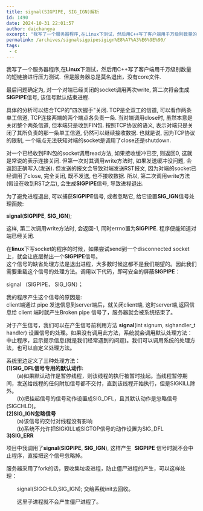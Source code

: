 ```yaml
---
title: signal(SIGPIPE, SIG_IGN)解析
id: 1490
date: 2024-10-31 22:01:57
author: daichangya
excerpt: "我写了一个服务器程序,在Linux下测试，然后用C++写了客户端用千万级别数量的短链接进行压力测试.  但是服务器总是莫名退出，没有core文件.最后问题确定为,对一个对端已经关闭的socket调用两次write,第二次将会生成SIGPIPE信号,该信号默认结束进程.具体的分析可以结合TCP的&qu"
permalink: /archives/signalsigpipesigign%E8%A7%A3%E6%9E%90/
tags: 
 - c
---
```



我写了一个服务器程序,在**Linux**下测试，然后用C++写了客户端用千万级别数量的短链接进行压力测试.  但是服务器总是莫名退出，没有core文件.

最后问题确定为, 对一个对端已经关闭的socket调用两次write, 第二次将会生成**SIGPIPE**信号, 该信号默认结束进程.

具体的分析可以结合TCP的"四次握手"关闭. TCP是全双工的信道, 可以看作两条单工信道, TCP连接两端的两个端点各负责一条. 当对端调用close时, 虽然本意是关闭整个两条信道, 但本端只是收到FIN包. 按照TCP协议的语义, 表示对端只是关闭了其所负责的那一条单工信道, 仍然可以继续接收数据. 也就是说, 因为TCP协议的限制, 一个端点无法获知对端的socket是调用了close还是shutdown.

对一个已经收到FIN包的socket调用read方法, 如果接收缓冲已空, 则返回0, 这就是常说的表示连接关闭. 但第一次对其调用write方法时, 如果发送缓冲没问题, 会返回正确写入(发送). 但发送的报文会导致对端发送RST报文, 因为对端的socket已经调用了close, 完全关闭, 既不发送, 也不接收数据. 所以, 第二次调用write方法(假设在收到RST之后), 会生成**SIGPIPE**信号, 导致进程退出.

为了避免进程退出, 可以捕获**SIGPIPE**信号, 或者忽略它, 给它设置**SIG_IGN**信号处理函数:

**signal**(**SIGPIPE**, **SIG_IGN**);

这样, 第二次调用write方法时, 会返回-1, 同时errno置为**SIGPIPE**. 程序便能知道对端已经关闭.

在**linux**下写socket的程序的时候，如果尝试send到一个disconnected socket上，就会让底层抛出一个**SIGPIPE**信号。  
这个信号的缺省处理方法是退出进程，大多数时候这都不是我们期望的。因此我们需要重载这个信号的处理方法。调用以下代码，即可安全的屏蔽**SIGPIPE**：

signal （SIGPIPE， SIG_IGN）；

我的程序产生这个信号的原因是:   
client端通过 pipe 发送信息到server端后，就关闭client端, 这时server端,返回信息给 client 端时就产生Broken pipe 信号了，服务器就会被系统结束了。

对于产生信号，我们可以在产生信号前利用方法 **signal**(int signum, sighandler_t handler) 设置信号的处理。如果没有调用此方法，系统就会调用默认处理方法：中止程序，显示提示信息(就是我们经常遇到的问题)。我们可以调用系统的处理方法，也可以自定义处理方法。   
  
系统里边定义了三种处理方法：   
**(1)SIG_DFL信号专用的默认动作:**  
　　(a)如果默认动作是暂停线程，则该线程的执行被暂时挂起。当线程暂停期间，发送给线程的任何附加信号都不交付，直到该线程开始执行，但是SIGKILL除外。  
　　(b)把挂起信号的信号动作设置成SIG_DFL，且其默认动作是忽略信号 (SIGCHLD)。  
**(2)SIG_IGN忽略信号**  
　　(a)该信号的交付对线程没有影响  
　　(b)系统不允许把SIGKILL或SIGTOP信号的动作设置为SIG_DFL  
**3)SIG_ERR**    
  
项目中我调用了**signal**(**SIGPIPE**, **SIG_IGN**), 这样产生  **SIGPIPE** 信号时就不会中止程序，直接把这个信号忽略掉。

服务器采用了fork的话，要收集垃圾进程，防止僵尸进程的产生，可以这样处理： 

　　signal(SIGCHLD,SIG_IGN); 交给系统init去回收。 

　　这里子进程就不会产生僵尸进程了。 
